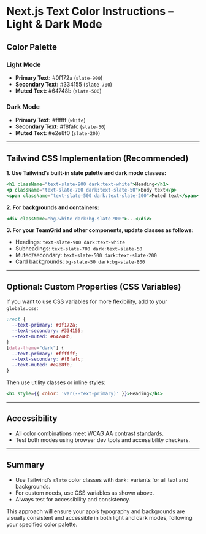 # Next.js Text Color Instructions – Light & Dark Mode

## Color Palette

### Light Mode

- **Primary Text:** #0f172a (`slate-900`)
- **Secondary Text:** #334155 (`slate-700`)
- **Muted Text:** #64748b (`slate-500`)

### Dark Mode

- **Primary Text:** #ffffff (`white`)
- **Secondary Text:** #f8fafc (`slate-50`)
- **Muted Text:** #e2e8f0 (`slate-200`)

---

## Tailwind CSS Implementation (Recommended)

**1. Use Tailwind’s built-in slate palette and dark mode classes:**

```jsx
<h1 className="text-slate-900 dark:text-white">Heading</h1>
<p className="text-slate-700 dark:text-slate-50">Body text</p>
<span className="text-slate-500 dark:text-slate-200">Muted text</span>
```

**2. For backgrounds and containers:**

```jsx
<div className="bg-white dark:bg-slate-900">...</div>
```

**3. For your TeamGrid and other components, update classes as follows:**

- Headings: `text-slate-900 dark:text-white`
- Subheadings: `text-slate-700 dark:text-slate-50`
- Muted/secondary: `text-slate-500 dark:text-slate-200`
- Card backgrounds: `bg-slate-50 dark:bg-slate-800`

---

## Optional: Custom Properties (CSS Variables)

If you want to use CSS variables for more flexibility, add to your `globals.css`:

```css
:root {
  --text-primary: #0f172a;
  --text-secondary: #334155;
  --text-muted: #64748b;
}
[data-theme="dark"] {
  --text-primary: #ffffff;
  --text-secondary: #f8fafc;
  --text-muted: #e2e8f0;
}
```

Then use utility classes or inline styles:

```jsx
<h1 style={{ color: 'var(--text-primary)' }}>Heading</h1>
```

---

## Accessibility

- All color combinations meet WCAG AA contrast standards.
- Test both modes using browser dev tools and accessibility checkers.

---

## Summary

- Use Tailwind’s `slate` color classes with `dark:` variants for all text and backgrounds.
- For custom needs, use CSS variables as shown above.
- Always test for accessibility and consistency.

This approach will ensure your app’s typography and backgrounds are visually consistent and accessible in both light and dark modes, following your specified color palette.
